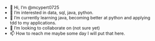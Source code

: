 - 👋 Hi, I’m @mcypert0725
- 👀 I’m interested in data, sql, java, python.
- 🌱 I’m currently learning java, becoming better at python and applying tdd to my applications.
- 💞️ I’m looking to collaborate on (not sure yet)
- 📫 How to reach me maybe some day I will put that here.

<!---
mcypert0725/mcypert0725 is a ✨ special ✨ repository because its `README.md` (this file) appears on your GitHub profile.
You can click the Preview link to take a look at your changes.
--->
